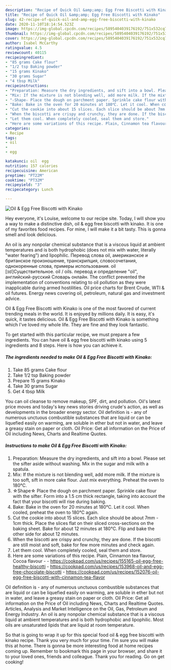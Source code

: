 ```yaml
---
description: "Recipe of Quick Oil &amp;amp; Egg Free Biscotti with Kinako"
title: "Recipe of Quick Oil &amp;amp; Egg Free Biscotti with Kinako"
slug: 42-recipe-of-quick-oil-and-amp-egg-free-biscotti-with-kinako
date: 2020-11-10T18:14:54.523Z
image: https://img-global.cpcdn.com/recipes/5895404039176192/751x532cq70/oil-egg-free-biscotti-with-kinako-recipe-main-photo.jpg
thumbnail: https://img-global.cpcdn.com/recipes/5895404039176192/751x532cq70/oil-egg-free-biscotti-with-kinako-recipe-main-photo.jpg
cover: https://img-global.cpcdn.com/recipes/5895404039176192/751x532cq70/oil-egg-free-biscotti-with-kinako-recipe-main-photo.jpg
author: Isabel McCarthy
ratingvalue: 4.5
reviewcount: 40115
recipeingredient:
- "85 grams Cake flour"
- "1/2 tsp Baking powder"
- "15 grams Kinako"
- "30 grams Sugar"
- "4 tbsp Milk"
recipeinstructions:
- "Preparation: Measure the dry ingredients, and sift into a bowl. Please set the sifter aside without washing. Mix in the sugar and milk with a spatula."
- "Mix: If the mixture is not blending well, add more milk. If the mixture is too soft, sift in more cake flour. Just mix everything. Preheat the oven to 180℃."
- "☆Shape☆ Place the dough on parchment paper. Sprinkle cake flour with the sifter. Form into a 1.5 cm thick rectangle, taking into account the fact that your biscotti will rise during baking."
- "Bake: Bake in the oven for 20 minutes at 180℃. Let it cool. When cooled, preheat the oven to 180℃ again."
- "Cut the cookie into about 15 slices. Each slice should be about 7mm - 1cm thick. Place the slices flat on their sliced cross-sections on the baking sheet. Bake for about 12 minutes at 180℃. Flip and bake the other side for about 12 minutes."
- "When the biscotti are crispy and crunchy, they are done. If the biscotti are still moist and soft, bake for few more minutes and check again."
- "Let them cool. When completely cooled, seal them and store."
- "Here are some variations of this recipe. Plain, Cinnamon tea flavour, Cocoa flavour  https://cookpad.com/us/recipes/155165-oil-egg-free-healthy-biscotti https://cookpad.com/us/recipes/153968-oil-and-egg-free-chocolate-biscotti https://cookpad.com/us/recipes/152076-oil-egg-free-biscotti-with-cinnamon-tea-flavor"
categories:
- Recipe
tags:
- oil
- 
- egg

katakunci: oil  egg 
nutrition: 157 calories
recipecuisine: American
preptime: "PT22M"
cooktime: "PT32M"
recipeyield: "3"
recipecategory: Lunch

---
```



![Oil &amp; Egg Free Biscotti with Kinako](https://img-global.cpcdn.com/recipes/5895404039176192/751x532cq70/oil-egg-free-biscotti-with-kinako-recipe-main-photo.jpg)

Hey everyone, it's Louise, welcome to our recipe site. Today, I will show you a way to make a distinctive dish, oil &amp; egg free biscotti with kinako. It is one of my favorites food recipes. For mine, I will make it a bit tasty. This is gonna smell and look delicious.

An oil is any nonpolar chemical substance that is a viscous liquid at ambient temperatures and is both hydrophobic (does not mix with water, literally &#34;water fearing&#34;) and lipophilic. Перевод слова oil, американское и британское произношение, транскрипция, словосочетания, однокоренные слова, примеры использования. oil [ɔɪl]Существительное. oil / oils. перевод и определение &#34;oil&#34;, английский-русский Словарь онлайн. The conflict prevented the implementation of conventions relating to oil pollution as they were inapplicable during armed hostilities. Oil price charts for Brent Crude, WTI &amp; oil futures. Energy news covering oil, petroleum, natural gas and investment advice.

Oil &amp; Egg Free Biscotti with Kinako is one of the most favored of current trending meals in the world. It is enjoyed by millions daily. It is easy, it's quick, it tastes delicious. Oil &amp; Egg Free Biscotti with Kinako is something which I've loved my whole life. They are fine and they look fantastic.


To get started with this particular recipe, we must prepare a few ingredients. You can have oil &amp; egg free biscotti with kinako using 5 ingredients and 8 steps. Here is how you can achieve it.

<!--inarticleads1-->

##### The ingredients needed to make Oil &amp; Egg Free Biscotti with Kinako:

1. Take 85 grams Cake flour
1. Take 1/2 tsp Baking powder
1. Prepare 15 grams Kinako
1. Take 30 grams Sugar
1. Get 4 tbsp Milk


You can oil cleanse to remove makeup, SPF, dirt, and pollution. Oil&#39;s latest price moves and today&#39;s key news stories driving crude&#39;s action, as well as developments in the broader energy sector. Oil definition is - any of numerous unctuous combustible substances that are liquid or can be liquefied easily on warming, are soluble in ether but not in water, and leave a greasy stain on paper or cloth. Oil Price: Get all information on the Price of Oil including News, Charts and Realtime Quotes. 

<!--inarticleads2-->

##### Instructions to make Oil &amp; Egg Free Biscotti with Kinako:

1. Preparation: Measure the dry ingredients, and sift into a bowl. Please set the sifter aside without washing. Mix in the sugar and milk with a spatula.
1. Mix: If the mixture is not blending well, add more milk. If the mixture is too soft, sift in more cake flour. Just mix everything. Preheat the oven to 180℃.
1. ☆Shape☆ Place the dough on parchment paper. Sprinkle cake flour with the sifter. Form into a 1.5 cm thick rectangle, taking into account the fact that your biscotti will rise during baking.
1. Bake: Bake in the oven for 20 minutes at 180℃. Let it cool. When cooled, preheat the oven to 180℃ again.
1. Cut the cookie into about 15 slices. Each slice should be about 7mm - 1cm thick. Place the slices flat on their sliced cross-sections on the baking sheet. Bake for about 12 minutes at 180℃. Flip and bake the other side for about 12 minutes.
1. When the biscotti are crispy and crunchy, they are done. If the biscotti are still moist and soft, bake for few more minutes and check again.
1. Let them cool. When completely cooled, seal them and store.
1. Here are some variations of this recipe. Plain, Cinnamon tea flavour, Cocoa flavour -  - https://cookpad.com/us/recipes/155165-oil-egg-free-healthy-biscotti - https://cookpad.com/us/recipes/153968-oil-and-egg-free-chocolate-biscotti - https://cookpad.com/us/recipes/152076-oil-egg-free-biscotti-with-cinnamon-tea-flavor


Oil definition is - any of numerous unctuous combustible substances that are liquid or can be liquefied easily on warming, are soluble in ether but not in water, and leave a greasy stain on paper or cloth. Oil Price: Get all information on the Price of Oil including News, Charts and Realtime Quotes. Articles, Analysis and Market Intelligence on the Oil, Gas, Petroleum and Energy Industry. An oil is any nonpolar chemical substance that is a viscous liquid at ambient temperatures and is both hydrophobic and lipophilic. Most oils are unsaturated lipids that are liquid at room temperature. 

So that is going to wrap it up for this special food oil &amp; egg free biscotti with kinako recipe. Thank you very much for your time. I'm sure you will make this at home. There is gonna be more interesting food at home recipes coming up. Remember to bookmark this page in your browser, and share it to your loved ones, friends and colleague. Thank you for reading. Go on get cooking!
